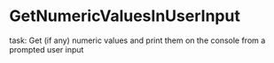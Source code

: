 # GetNumericValuesInUserInput
task: Get (if any) numeric values and print them on the console from a prompted user input
